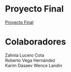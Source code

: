 # Proyecto Final
[Proyecto Final](Examen_CSS/index.html)  


# Colaboradores
Zahnia Lucero Cota  
Roberto Vega Hernández  
Karim Dasaev Wence Landin  
